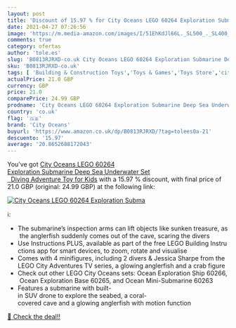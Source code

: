 ```yaml
---
layout: post
title: 'Discount of 15.97 % for City Oceans LEGO 60264 Exploration Subma'
date: 2021-04-27 07:26:56
image: 'https://m.media-amazon.com/images/I/51EhKdJl66L._SL500_._SL400_.jpg'
comments: true
category: ofertas
author: 'tole.es'
slug: 'B0813RJRXD-co.uk City Oceans LEGO 60264 Exploration Submarine Deep Sea...'
sku: 'B0813RJRXD-co.uk'
tags: [ 'Building & Construction Toys','Toys & Games','Toys Store','city oceans','lego', ]
actualPrice: 21.0 GBP
currency: GBP
price: 21.0
comparePrice: 24.99 GBP
prodname: 'City Oceans LEGO 60264 Exploration Submarine Deep Sea Underwater Set   Diving Adventure Toy for Kids'
country: 'co.uk'
flag: '🇬🇧'
brand: 'City Oceans'
buyurl: 'https://www.amazon.co.uk/dp/B0813RJRXD/?tag=tolees0a-21'
descuento: '15.97'
average: '20.8652688172043'
---
```


You've got [City Oceans LEGO 60264 Exploration Submarine Deep Sea Underwater Set   Diving Adventure Toy for Kids](https://www.amazon.co.uk/dp/B0813RJRXD/?tag=tolees0a-21) with a  15.97 % discount, with final price of 21.0 GBP (original: 24.99 GBP) at the following link:

[![City Oceans LEGO 60264 Exploration Subma](https://m.media-amazon.com/images/I/51EhKdJl66L._SL500_._SL400_.jpg)](https://www.amazon.co.uk/dp/B0813RJRXD/?tag=tolees0a-21)

ℹ️:

- The submarine’s inspection arms can lift objects like sunken treasure, as the anglerfish suddenly comes out of the cave, scaring the divers
- Use Instructions PLUS, available as part of the free LEGO Building Instructions app for smart devices, to zoom, rotate and visualise
- Comes with 4 minifigures, including 2 divers & Jessica Sharpe from the LEGO City Adventures TV series, a glowing anglerfish and a crab figure
- Check out other LEGO City Oceans sets: Ocean Exploration Ship 60266, Ocean Exploration Base 60265, and Ocean Mini-Submarine 60263
- Features a submarine with built-in SUV drone to explore the seabed, a coral-covered cave and a glowing anglerfish with motion function

[🛒 Check the deal!!](https://www.amazon.co.uk/dp/B0813RJRXD/?tag=tolees0a-21)
